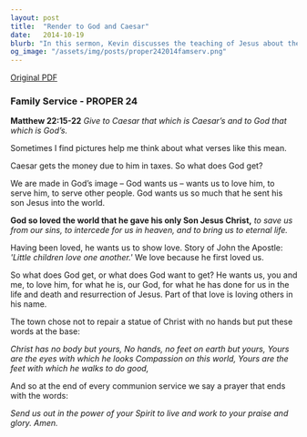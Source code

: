 ```yaml
---
layout: post
title:  "Render to God and Caesar"
date:   2014-10-19
blurb: "In this sermon, Kevin discusses the teaching of Jesus about the dual responsibilities to secular and divine authorities. Using the metaphor of Roman coins, he explains that while we must fulfill our civic duties, our true image and allegiance belong to God. We are called to love and serve God and others, reflecting Jesus' love and sacrifice."
og_image: "/assets/img/posts/proper242014famserv.png"
---
```

[Original PDF](/assets/pdf/proper242014famserv.pdf)    
### Family Service - PROPER 24

**Matthew 22:15-22**
_Give to Caesar that which is Caesar’s and to God that which is God’s._

Sometimes I find pictures help me think about what verses like this mean.

Caesar gets the money due to him in taxes. So what does God get?

We are made in God’s image – God wants us – wants us to love him, to serve him, to serve other people. God wants us so much that he sent his son Jesus into the world.

**God so loved the world that he gave his only Son Jesus Christ,**
_to save us from our sins, to intercede for us in heaven, and to bring us to eternal life._

Having been loved, he wants us to show love. Story of John the Apostle: _'Little children love one another.'_ We love because he first loved us.

So what does God get, or what does God want to get? He wants us, you and me, to love him, for what he is, our God, for what he has done for us in the life and death and resurrection of Jesus. Part of that love is loving others in his name.

The town chose not to repair a statue of Christ with no hands but put these words at the base:

_Christ has no body but yours,
No hands, no feet on earth but yours,
Yours are the eyes with which he looks
Compassion on this world,
Yours are the feet with which he walks to do good,_

And so at the end of every communion service we say a prayer that ends with the words:

_Send us out in the power of your Spirit
to live and work to your praise and glory. Amen._
